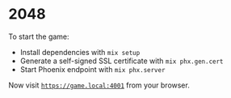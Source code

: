 # 2048
To start the game:

  * Install dependencies with `mix setup`
  * Generate a self-signed SSL certificate with `mix phx.gen.cert`
  * Start Phoenix endpoint with `mix phx.server`

Now visit [`https://game.local:4001`](https://game.local:4001) from your browser.
